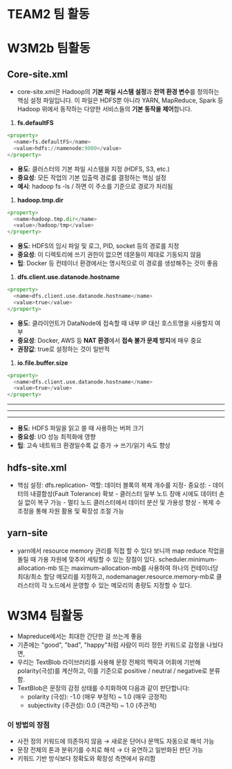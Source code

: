 # TEAM2 팀 활동

# W3M2b 팀활동

## Core-site.xml

- core-site.xml은 Hadoop의 **기본 파일 시스템 설정**과 **전역 환경 변수**를 정의하는 핵심 설정 파일입니다. 이 파일은 HDFS뿐 아니라 YARN, MapReduce, Spark 등 Hadoop 위에서 동작하는 다양한 서비스들의 **기본 동작을 제어**합니다.

1. **fs.defaultFS**

```python
<property>
  <name>fs.defaultFS</name>
  <value>hdfs://namenode:9000</value>
</property>
```

- **용도**: 클러스터의 기본 파일 시스템을 지정 (HDFS, S3, etc.)
- **중요성**: 모든 작업의 기본 입출력 경로를 결정하는 핵심 설정
- **예시**: hadoop fs -ls / 하면 이 주소를 기준으로 경로가 처리됨

1. **hadoop.tmp.dir**

```python
<property>
  <name>hadoop.tmp.dir</name>
  <value>/hadoop/tmp</value>
</property>
```

- **용도**: HDFS의 임시 파일 및 로그, PID, socket 등의 경로를 지정
- **중요성**: 이 디렉토리에 쓰기 권한이 없으면 데몬들이 제대로 기동되지 않음
- **팁**: Docker 등 컨테이너 환경에서는 명시적으로 이 경로를 생성해주는 것이 좋음

1. **dfs.client.use.datanode.hostname**

```python
<property>
  <name>dfs.client.use.datanode.hostname</name>
  <value>true</value>
</property>
```

- **용도**: 클라이언트가 DataNode에 접속할 때 내부 IP 대신 호스트명을 사용할지 여부
- **중요성**: Docker, AWS 등 **NAT 환경**에서 **접속 불가 문제 방지**에 매우 중요
- **권장값**: true로 설정하는 것이 일반적

1. **io.file.buffer.size**

```python
<property>
  <name>dfs.client.use.datanode.hostname</name>
  <value>true</value>
</property>
```

****

****

****

- **용도**: HDFS 파일을 읽고 쓸 때 사용하는 버퍼 크기
- **중요성**: I/O 성능 최적화에 영향
- **팁**: 고속 네트워크 환경일수록 값 증가 → 쓰기/읽기 속도 향상

## hdfs-site.xml

- 핵심 설정: dfs.replication- 역할: 데이터 블록의 복제 개수를 지정- 중요성: - 데이터의 내결함성(Fault Tolerance) 확보 - 클러스터 일부 노드 장애 시에도 데이터 손실 없이 복구 가능 - 멀티 노드 클러스터에서 데이터 분산 및 가용성 향상 - 복제 수 조정을 통해 자원 활용 및 확장성 조절 가능

## yarn-site

- yarn에서 resource memory 관리를 직접 할 수 있다 보니까 map reduce 작업을 돌릴 때 가용 자원에 맞추어 세팅할 수 있는 장점이 있다. scheduler.minimum-allocation-mb 또는 maximum-allocation-mb를 사용하여 하나의 컨테이너당 최대/최소 할당 메모리를 지정하고, nodemanager.resource.memory-mb로 클러스터의 각 노드에서 운영할 수 있는 메모리의 총량도 지정할 수 있다.

# W3M4 팀활동

- Mapreduce에서는 최대한 간단한 걸 쓰는게 좋음
- 기존에는 "good", "bad", "happy"처럼 사람이 미리 정한 키워드로 감정을 나눴다면,
- 우리는 TextBlob 라이브러리를 사용해 문장 전체의 맥락과 어휘에 기반해 polarity(극성)를 계산하고, 이를 기준으로 positive / neutral / negative로 분류함.
- TextBlob은 문장의 감정 상태를 수치화하여 다음과 같이 판단합니다:
    - polarity (극성): -1.0 (매우 부정적) ~ 1.0 (매우 긍정적)
    - subjectivity (주관성): 0.0 (객관적) ~ 1.0 (주관적)

### 이 방법의 장점

- 사전 정의 키워드에 의존하지 않음 → 새로운 단어나 문맥도 자동으로 해석 가능
- 문장 전체의 톤과 분위기를 수치로 해석 → 더 유연하고 일반화된 판단 가능
- 키워드 기반 방식보다 정확도와 확장성 측면에서 유리함